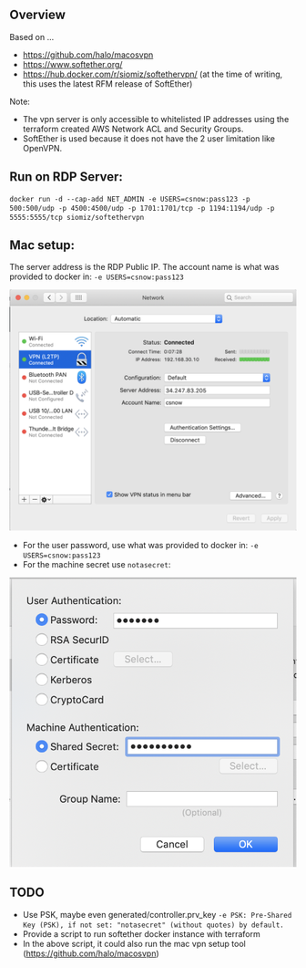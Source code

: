 ## Overview

Based on ...

- https://github.com/halo/macosvpn
- https://www.softether.org/
- https://hub.docker.com/r/siomiz/softethervpn/ (at the time of writing, this uses the latest RFM release of SoftEther)

Note:

- The vpn server is only accessible to whitelisted IP addresses using the terraform created AWS Network ACL and Security Groups.
- SoftEther is used because it does not have the 2 user limitation like OpenVPN.

## Run on RDP Server:

```
docker run -d --cap-add NET_ADMIN -e USERS=csnow:pass123 -p 500:500/udp -p 4500:4500/udp -p 1701:1701/tcp -p 1194:1194/udp -p 5555:5555/tcp siomiz/softethervpn
```

##  Mac setup:

The server address is the RDP Public IP.  The account name is what was provided to docker in: `-e USERS=csnow:pass123`

![mac setup 01](./README-VPN/mac-setup01.png)

 - For the user password, use what was provided to docker in: `-e USERS=csnow:pass123`
 - For the machine secret use `notasecret`:

![mac setup 02](./README-VPN/mac-setup02.png)

## TODO

 - Use PSK, maybe even generated/controller.prv_key `-e PSK: Pre-Shared Key (PSK), if not set: "notasecret" (without quotes) by default.`
 - Provide a script to run softether docker instance with terraform
 - In the above script, it could also run the mac vpn setup tool (https://github.com/halo/macosvpn)
